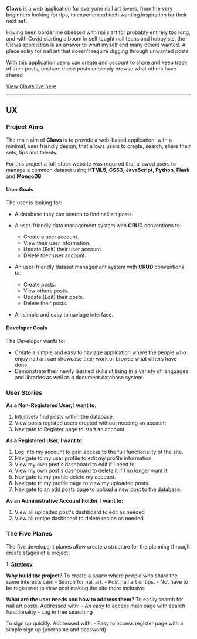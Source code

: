 <p><strong>Claws</strong> is a web application for everyone nail art lovers, from the very beginners looking for tips, to experienced tech wanting inspiration for their next set.</p>

<p>Having been borderline obessed with nails art for probably entirely too long, and with Covid starting a boom in self taught nail techs and hobbyists, the Claws applciation is an answer to what myself and many others wanted. A place soley for nail art that doesn't require digging through unwanted posts</p>

<p>With this application users can create and account to share and keep track of their posts, unshare those posts or simply browse what others have shared</p>

[View Claws live here](https://claws-website.herokuapp.com/)
<hr>

## UX 
### Project Aims
The main aim of **Claws** is to provide a web-based application, with a minimal, user friendly design, that allows users to create, search, share their sets, tips and talents.

For this project a full-stack website was required that allowed users to manage a common dataset using **HTML5**, **CSS3**, **JavaScript**, **Python**, **Flask** and **MongoDB**.


#### User Goals
The user is looking for:
- A database they can search to find nail art posts.
- A user-friendly data management system with **CRUD** conventions to:

    - Create a user account.
    - View their user information.
    - Update (Edit) their user account.
    - Delete their user account.

- An user-friendly dataset management system with **CRUD** conventions to:

    - Create posts.
    - View others posts.
    - Update (Edit) their posts.
    - Delete their posts.

- An simple and easy to naviage interface.

#### Developer Goals
The Developer wants to:

- Create a simple and easy to naviage application where the people who enjoy nail art can showcase their work or browse what others have done.
- Demonstrate their newly learned skills utilising in a variety of languages and libraries as well as a document database system.


### User Stories

**As a Non-Registered User, I want to:**

1. Intuitively find posts within the database.
2. View posts registed users created without needing an account
3. Navigate to Register page to start an account.

**As a Registered User, I want to:**

1. Log into my account to gain access to the full functionality of the site.
2. Navigate to my user profile to edit my profile information.
3. View my own post's dashboard to edit if I need to.
4. View my own post's dashboard to delete it if I no longer want it.
5. Navigate to my profile delete my account.
6. Navigate to my profile page to view my uploaded posts.
7. Navigate to an add posts page to upload a new post to the database. 

**As an Administrative Account holder, I want to:**

1. View all uploaded post's dashboard to edit as needed
2. View all recipe dashboard to delete recipe as needed.


### The Five Planes

The five developent planes allow create a structure for the planning through create stages of a project. 

<strong>1. <u>Strategy</u></strong>

**Why build the project?**
To create a space where people who share the same interests can: 
    - Search for nail art. 
    - Post nail art or tips.
    - Not have to be registered to view post making the site more inclusive.

**What are the user needs and how to address them?**
To easily search for nail art posts. Addressed with:
    - An easy to access main page with search functionality 
    - Log in free searching 

To sign up quickly. Addressed with:
    - Easy to access register page with a simple sign up (username and password)
